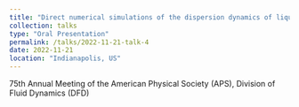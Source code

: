 ```yaml
---
title: "Direct numerical simulations of the dispersion dynamics of liquid-liquid surfactant-laden flows in static mixers "
collection: talks
type: "Oral Presentation"
permalink: /talks/2022-11-21-talk-4
date: 2022-11-21
location: "Indianapolis, US"
---
```


75th Annual Meeting of the American Physical Society (APS), Division of Fluid Dynamics (DFD)
